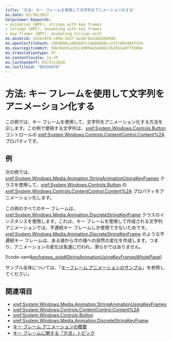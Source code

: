 ```yaml
---
title: '方法: キー フレームを使用して文字列をアニメーション化する'
ms.date: 03/30/2017
helpviewer_keywords:
- animation [WPF], strings with key frames
- strings [WPF], animating with key frames
- key frames [WPF], animating strings with
ms.assetid: c62bc9fd-c09a-4227-bce0-0a1ab82049dd
ms.openlocfilehash: c954806ca901bbfc3ab6d4bbcc237cd0e404f154
ms.sourcegitcommit: 59e36e65ac81cdd094a5a84617625b2a0ff3506e
ms.translationtype: HT
ms.contentlocale: ja-JP
ms.lasthandoff: 03/27/2020
ms.locfileid: "80344670"
---
```

# <a name="how-to-animate-a-string-by-using-key-frames"></a>方法: キー フレームを使用して文字列をアニメーション化する
この例では、キー フレームを使用して、文字列をアニメーション化する方法を示します。この例で使用する文字列は、<xref:System.Windows.Controls.Button> コントロールの <xref:System.Windows.Controls.ContentControl.Content%2A> プロパティです。  
  
## <a name="example"></a>例  
 次の例では、<xref:System.Windows.Media.Animation.StringAnimationUsingKeyFrames> クラスを使用して、<xref:System.Windows.Controls.Button> の <xref:System.Windows.Controls.ContentControl.Content%2A> プロパティをアニメーション化します。  
  
 この例のすべてのキー フレームは、<xref:System.Windows.Media.Animation.DiscreteStringKeyFrame> クラスのインスタンスを使用します。これは、キー フレームを使用して作成される文字列アニメーションでは、不連続キー フレームしか使用できないためです。 <xref:System.Windows.Media.Animation.DiscreteStringKeyFrame> のような不連続キー フレームは、ある値から次の値への突然の変化を作成します。つまり、アニメーションの変化は急速に行われ、滑らかではありません。  
  
 [!code-xaml[keyframes_snip#StringAnimationUsingKeyFramesWholePage](~/samples/snippets/xaml/VS_Snippets_Wpf/keyframes_snip/XAML/StringAnimationUsingKeyFramesExample.xaml#stringanimationusingkeyframeswholepage)]  
  
 サンプル全体については、「[キーフレーム アニメーションのサンプル](https://github.com/microsoft/WPF-Samples/tree/master/Animation/KeyFrameAnimation)」を参照してください。  
  
## <a name="see-also"></a>関連項目

- <xref:System.Windows.Media.Animation.StringAnimationUsingKeyFrames>
- <xref:System.Windows.Controls.ContentControl.Content%2A>
- <xref:System.Windows.Controls.Button>
- <xref:System.Windows.Media.Animation.DiscreteStringKeyFrame>
- [キー フレーム アニメーションの概要](key-frame-animations-overview.md)
- [キー フレームに関する「方法」トピック](key-frame-animation-how-to-topics.md)
